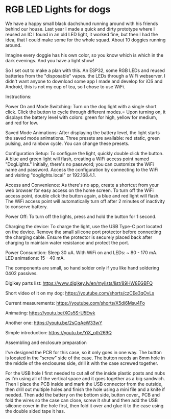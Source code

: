 # RGB LED Lights for dogs

We have a happy small black dachshund running around with his friends behind our house. Last year I made a quick and dirty prototype where I reused an IC I found in an old LED light, it worked fine, but then I had the idea, that I could make some for the whole squad. About 10 doggies running around.

Imagine every doggie has his own color, so you know which is which in the dark evenings. And you have a light show!

So I set out to make a plan with this. An ESP32, some RGB LEDs and reused batteries from the "disposable" vapes.
the LEDs through a WiFi webserver.
I didn't want anyone to download some app I made and develop for iOS and Android, this is not my cup of tea, so I chose to use WiFi.

Instructions:

Power On and Mode Switching:
Turn on the dog light with a single short click.
Click the button to cycle through different modes.=
Upon turning on, it displays the battery level with colors: green for high, yellow for medium, and red for low.

Saved Mode Animations:
After displaying the battery level, the light starts the saved mode animations.
Three presets are available: red static, green pulsing, and rainbow cycle. You can change these presets.

Configuration Setup:
To configure the light, quickly double click the button.
A blue and green light will flash, creating a WiFi access point named "DogLights."
Initially, there's no password; you can customize the WiFi name and password.
Access the configuration by connecting to the WiFi and visiting "doglights.local" or 192.168.4.1.

Access and Convenience:
As there's no app, create a shortcut from your web browser for easy access on the home screen.
To turn off the WiFi access point, double click the button again, a blue and red light will flash.
The WiFi access point will automatically turn off after 2 minutes of inactivity to conserve battery.

Power Off:
To turn off the lights, press and hold the button for 1 second.

Charging the device:
To charge the light, use the USB Type-C port located on the device.
Remove the small silicone port protector before connecting the charging cable.
Ensure the protector is securely placed back after charging to maintain water resistance and protect the port.

Power Consumtion:
Sleep 30 uA.
With WiFi on and LEDs: ~ 80 - 170 mA.
LED animations: 15 - 40 mA.

The components are small, so hand solder only if you like hand soldering 0402 passives.

Digikey parts list:
https://www.digikey.lv/en/mylists/list/89HW8EGBFQ


Short video of it on my dog: https://youtube.com/shorts/czCEe3qOvLs

Current measurements: https://youtube.com/shorts/X5di6Msu4Fo

Animating: https://youtu.be/XCs5S-U5Ewk

Another one: https://youtu.be/2sCqAeW33wY

Simple introduction: https://youtu.be/YiX_pth269Q


Assembling and enclosure preparation

I've designed the PCB for this case, so it only goes in one way. The button is located in the "screw" side of the case. The button needs an 8mm hole in the middle of the enclosures side, drill it with the case screwed together.

For the USB hole I first needed to cut all of the inside plastic posts and nubs as I'm using all of the vertical space and it goes together as a big sandwich. Then I place the PCB inside and mark the USB connector from the outside, then drill out multiple holes and finish the hole using a mini file and a knife if needed. Then add the battery on the bottom side, button cover,, PCB and fold the wires so the case can close, screw it shut and then add the USB silicone cover in the hole first, then fold it over and glue it to the case using the double sided tape it has.